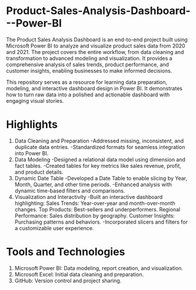# Product-Sales-Analysis-Dashboard---Power-BI

The Product Sales Analysis Dashboard is an end-to-end project built using Microsoft Power BI to analyze and visualize product sales data from 2020 and 2021. The project covers the entire workflow, from data cleaning and transformation to advanced modeling and visualization. It provides a comprehensive analysis of sales trends, product performance, and customer insights, enabling businesses to make informed decisions.

This repository serves as a resource for learning data preparation, modeling, and interactive dashboard design in Power BI. It demonstrates how to turn raw data into a polished and actionable dashboard with engaging visual stories.

# Highlights

1. Data Cleaning and Preparation
         -Addressed missing, inconsistent, and duplicate data entries.
         -Standardized formats for seamless integration into Power BI.
2. Data Modeling
         -Designed a relational data model using dimension and fact tables.
         -Created tables for key metrics like sales revenue, profit, and product details.
3. Dynamic Date Table 
         -Developed a Date Table to enable slicing by Year, Month, Quarter, and other time periods.
         -Enhanced analysis with dynamic time-based filters and comparisons.
4. Visualization and Interactivity
         -Built an interactive dashboard highlighting:
             Sales Trends: Year-over-year and month-over-month changes.
             Top Products: Best-sellers and underperformers.
             Regional Performance: Sales distribution by geography.
             Customer Insights: Purchasing patterns and behaviors.
         -Incorporated slicers and filters for a customizable user experience.

# Tools and Technologies

1) Microsoft Power BI: Data modeling, report creation, and visualization.
2) Microsoft Excel: Initial data cleaning and preparation.
3) GitHub: Version control and project sharing. 
